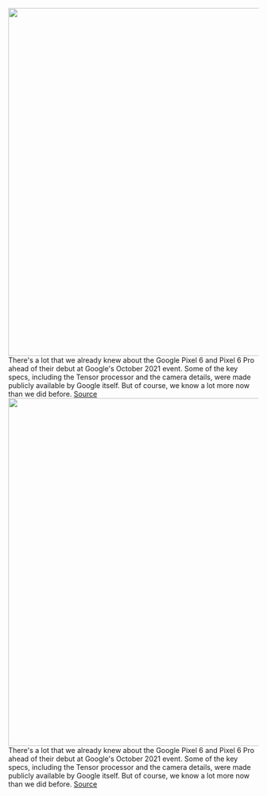 <img src='https://cdn.vox-cdn.com/thumbor/eP0ku1HC63RmDVlc_4Q5koC8yEI=/0x0:2040x1360/1200x800/filters:focal(857x517:1183x843)/cdn.vox-cdn.com/uploads/chorus_image/image/70016832/bfarsace_211014_4802_0105.0.jpg' width='700px' /><br/>
There's a lot that we already knew about the Google Pixel 6 and Pixel 6 Pro ahead of their debut at Google's October 2021 event. Some of the key specs, including the Tensor processor and the camera details, were made publicly available by Google itself. But of course, we know a lot more now than we did before.
<a href='https://www.theverge.com/22724481/google-pixel-6-pro-specs-comparison-price'> Source <a/><img src='https://cdn.vox-cdn.com/thumbor/eP0ku1HC63RmDVlc_4Q5koC8yEI=/0x0:2040x1360/1200x800/filters:focal(857x517:1183x843)/cdn.vox-cdn.com/uploads/chorus_image/image/70016832/bfarsace_211014_4802_0105.0.jpg' width='700px' /><br/>
There's a lot that we already knew about the Google Pixel 6 and Pixel 6 Pro ahead of their debut at Google's October 2021 event. Some of the key specs, including the Tensor processor and the camera details, were made publicly available by Google itself. But of course, we know a lot more now than we did before.
<a href='https://www.theverge.com/22724481/google-pixel-6-pro-specs-comparison-price'> Source <a/>